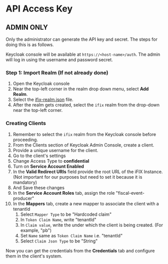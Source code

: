 # API Access Key

## **ADMIN ONLY**

Only the administrator can generate the API key and secret. The steps for doing this is as follows.

Keycloak console will be available at `https://<host-name>/auth`.  The admin will log in using the username and password secret.

### Step 1: Import Realm \(If not already done\)

1. Open the Keycloak console
2. Near the top-left corner in the realm drop down menu, select **Add Realm**.
3. Select the [ifix-realm.json](https://github.com/egovernments/iFix-Dev/blob/develop/core/keycloak/ifix-realm.json) file.
4. After the realm gets created, select the `ifix` realm from the drop-down near the top-left corner.

### Creating Clients

1. Remember to select the `ifix` realm from the Keycloak console before proceeding.
2. From the Clients section of Keycloak Admin Console, create a client.
3. Provide a unique username for the client.
4. Go to the client's settings
5. Change Access Type to **confidential**
6. Turn on **Service Account Enabled**
7. In the **Valid Redirect URIs** field provide the root URL of the iFIX Instance. \(Not important for our purposes but need to set it because it is mandatory\)
8. And Save these changes
9. In the **Service Account Roles** tab, assign the role "fiscal-event-producer"
10. In the **Mappers** tab, create a new mapper to associate the client with a tenantId
    1. Select `Mapper Type` to be "Hardcoded claim"
    2. In `Token Claim Name`, write "tenantId"
    3. In `Claim value`, write the under which the client is being created. \(For example, "pb"\)
    4. Set `Name` same as `Token Claim Name` i.e. "tenantId"
    5. Select `Claim Json Type` to be "String"

Now you can get the credentials from the **Credentials** tab and configure them in the client's system.

